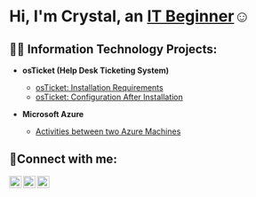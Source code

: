 <h1>Hi, I'm Crystal, an <a href="https://linkedin.com/in/Crystal">IT Beginner</a>☺</h1>

<h2>👨‍💻 Information Technology Projects:</h2>

- <b>osTicket (Help Desk Ticketing System)</b>
  - [osTicket: Installation Requirements](https://github.com/crykocrisis/inst-req)
  - [osTicket: Configuration After Installation](https://github.com/crykocrisis/config-aft-inst)

- <b>Microsoft Azure</b>
  - [Activities between two Azure Machines](https://github.com/crykocrisis/azure-tasks)

<h2>🤳Connect with me:</h2>

[<img align="left" alt="Crystal | LinkedIn" width="22px" src="https://cdn.jsdelivr.net/npm/simple-icons@v3/icons/linkedin.svg" />][linkedin]
[<img align="left" alt="Crystal | Instagram" width="22px" src="https://cdn.jsdelivr.net/npm/simple-icons@v3/icons/instagram.svg" />][instagram]
[<img align="left" alt="Crystal | Facebook" width="22px" src="https://cdn.jsdelivr.net/npm/simple-icons@v3/icons/facebook.svg" />][Facebook]

[facebook]: https://www.facebook.com/crykocrisis/
[instagram]: http://instagram.com/crykocrisis/
[linkedin]: https://www.linkedin.com/in/crystal-aguilera-588497370/
